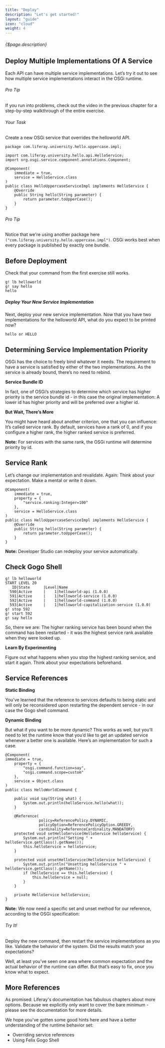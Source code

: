 ```yaml
---
title: "Deploy"
description: "Let's get started!"
layout: "guide"
icon: "cloud"
weight: 4
---
```


###### {$page.description}

<article id="1">

## Deploy Multiple Implementations Of A Service


Each API can have multiple service implementations. Let’s try it out to see how multiple service implementations interact in the OSGi runtime.


###### Pro Tip

If you run into problems, check out the video in the previous chapter for a step-by-step walkthrough of the entire exercise.

###### Your Task

Create a new OSGi service that overrides the helloworld API.


```text/x-java
package com.liferay.university.hello.uppercase.impl;

import com.liferay.university.hello.api.HelloService;
import org.osgi.service.component.annotations.Component;

@Component(
    immediate = true,
    service = HelloService.class
)
public class HelloUppercaseServiceImpl implements HelloService {
    @Override
    public String hello(String parameter) {
        return parameter.toUpperCase();
    }
}
```

<aside>

###### <span class="icon-16-star"></span> Pro Tip

Notice that we're using another package here `("com.liferay.university.hello.uppercase.impl")`. OSGi works best when every package is published by exactly one bundle.

</aside>

</article>

<article id="2">

## Before Deployment
Check that your command from the first exercise still works.

```text
g! lb helloworld
g! say hello
hello
```
</article>

<article id="3">

##### Deploy Your New Service Implementation
Next, deploy your new service implementation. Now that you have two implementations for the helloworld API, what do you expect to be printed now?

```text
hello or HELLO
```

</article>

<article id="4">

## Determining Service Implementation Priority
OSGi has the choice to freely bind whatever it needs. The requirement to have a service is satisfied by either of the two implementations. As the service is already bound, there’s no need to rebind.

**Service Bundle ID**

In fact, one of OSGi’s strategies to determine which service has higher priority is the service bundle id - in this case the original implementation: A lower id has higher priority and will be preferred over a higher id.

**But Wait, There’s More**

You might have heard about another criterion, one that you can influence: It’s called service rank. By default, services have a rank of 0, and if you configure a higher rank, the higher ranked service is preferred.

**Note:** For services with the same rank, the OSGi runtime will determine priority by id.

</article>

<article id="5">

## Service Rank
Let’s change our implementation and revalidate. Again: Think about your expectation. Make a mental or write it down.

```text/x-java
@Component(
    immediate = true,
    property = {
        "service.ranking:Integer=100"
    },
    service = HelloService.class
)
public class HelloUppercaseServiceImpl implements HelloService {
    @Override
    public String hello(String parameter) {
        return parameter.toUpperCase();
    }
}
```

**Note:** Developer Studio can redeploy your service automatically.

</article>

<article id="6">

## Check Gogo Shell

```text
g! lb helloworld
START LEVEL 20
   ID|State      |Level|Name
  590|Active     |    1|helloworld-api (1.0.0)
  591|Active     |    1|helloworld-service (1.0.0)
  592|Active     |    1|helloworld-command (1.0.0)
  593|Active     |    1|helloworld-capitalization-service (1.0.0)
g! stop 592
g! start 592
g! say hello
```
So, there we are: The higher ranking service has been bound when the command has been restarted - it was the highest service rank available when they were looked up.

**Learn By Experimenting**

Figure out what happens when you stop the highest ranking service, and start it again. Think about your expectations beforehand.

</article>

<article id="7">

## Service References

**Static Binding**

You’ve learned that the reference to services defaults to being static and will only be reconsidered upon restarting the dependent service - in our case the Gogo shell command.

**Dynamic Binding**

But what if you want to be more dynamic? This works as well, but you’ll need to let the runtime know that you’d like to get an updated service whenever a better one is available. Here’s an implementation for such a case.

```text/x-java
@Component(
immediate = true,
    property = {
        "osgi.command.function=say",
        "osgi.command.scope=custom"
    },
    service = Object.class
)
public class HelloWorldCommand {
    
    public void say(String what) {
        System.out.println(helloService.hello(what));
    }
    
    @Reference(
               policy=ReferencePolicy.DYNAMIC,
               policyOption=ReferencePolicyOption.GREEDY,
               cardinality=ReferenceCardinality.MANDATORY)
    protected void setHelloService(HelloService helloService) {
        System.out.println("Setting " + helloService.getClass().getName());
        this.helloService = helloService;
    }
    
    protected void unsetHelloService(HelloService helloService) {
        System.out.println("Unsetting helloService " + helloService.getClass().getName());
        if (helloService == this.helloService) {
            this.helloService = null;
        }
    }

    private HelloService helloService;
}
```

**Note:** We now need a specific set and unset method for our reference, according to the OSGi specification:

###### Try It!

Deploy the new command, then restart the service implementations as you like. Validate the behavior of the system. Did the results match your expectations?

Well, at least you’ve seen one area where common expectation and the actual behavior of the runtime can differ. But that’s easy to fix, once you know what to expect.

</article>

<article id="8">

## More References

As promised: Liferay's documentation has fabulous chapters about more options. Because we explicitly only want to cover the bare minimum - please see the documentation for more details.

We hope you've gotten some good hints here and have a better understanding of the runtime behavior set:

+ Overriding service references
+ Using Felix Gogo Shell

</article>
